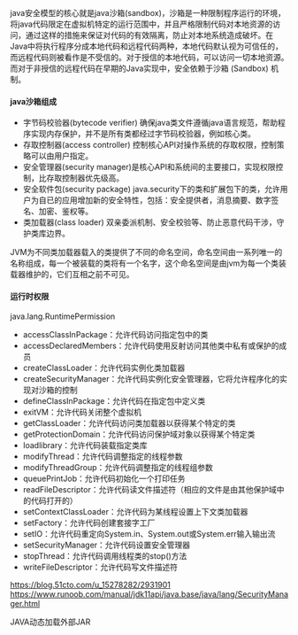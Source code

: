 java安全模型的核心就是java沙箱(sandbox)，沙箱是一种限制程序运行的环境，将java代码限定在虚拟机特定的运行范围中，并且严格限制代码对本地资源的访问，通过这样的措施来保证对代码的有效隔离，防止对本地系统造成破坏。在Java中将执行程序分成本地代码和远程代码两种，本地代码默认视为可信任的，而远程代码则被看作是不受信的。对于授信的本地代码，可以访问一切本地资源。而对于非授信的远程代码在早期的Java实现中，安全依赖于沙箱 (Sandbox) 机制。
#### java沙箱组成
* 字节码校验器(bytecode verifier) 确保java类文件遵循java语言规范，帮助程序实现内存保护，并不是所有类都经过字节码校验器，例如核心类。
* 存取控制器(access controller) 控制核心API对操作系统的存取权限，控制策略可以由用户指定。
* 安全管理器(security manager)是核心API和系统间的主要接口，实现权限控制，比存取控制器优先级高。
* 安全软件包(security package) java.security下的类和扩展包下的类，允许用户为自已的应用增加新的安全特性，包括：安全提供者，消息摘要、数字签名、加密、鉴权等。
* 类加载器(class loader) 双亲委派机制、安全校验等、防止恶意代码干涉，守护类库边界。

JVM为不同类加载器载入的类提供了不同的命名空间，命名空间由一系列唯一的名称组成，每一个被装载的类将有一个名字，这个命名空间是由jvm为每一个类装载器维护的，它们互相之前不可见。




#### 运行时权限 
java.lang.RuntimePermission

* accessClassInPackage：允许代码访问指定包中的类
* accessDeclaredMembers：允许代码使用反射访问其他类中私有或保护的成员
* createClassLoader：允许代码实例化类加载器
* createSecurityManager：允许代码实例化安全管理器，它将允许程序化的实现对沙箱的控制
* defineClassInPackage：允许代码在指定包中定义类
* exitVM：允许代码关闭整个虚拟机
* getClassLoader：允许代码访问类加载器以获得某个特定的类
* getProtectionDomain：允许代码访问保护域对象以获得某个特定类
* loadlibrary：允许代码装载指定类库
* modifyThread：允许代码调整指定的线程参数
* modifyThreadGroup：允许代码调整指定的线程组参数
* queuePrintJob：允许代码初始化一个打印任务
* readFileDescriptor：允许代码读文件描述符（相应的文件是由其他保护域中的代码打开的）
* setContextClassLoader：允许代码为某线程设置上下文类加载器
* setFactory：允许代码创建套接字工厂
* setIO：允许代码重定向System.in、System.out或System.err输入输出流
* setSecurityManager：允许代码设置安全管理器
* stopThread：允许代码调用线程类的stop()方法
* writeFileDescriptor：允许代码写文件描述符 

https://blog.51cto.com/u_15278282/2931901
https://www.runoob.com/manual/jdk11api/java.base/java/lang/SecurityManager.html

JAVA动态加载外部JAR